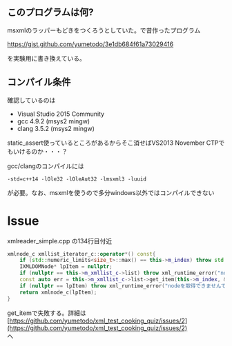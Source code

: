 ## このプログラムは何?

msxmlのラッパーもどきをつくろうとしていた。で昔作ったプログラム

https://gist.github.com/yumetodo/3e1db684f61a73029416

を実験用に書き換えている。

## コンパイル条件

確認しているのは

- Visual Studio 2015 Community
- gcc 4.9.2 (msys2 mingw)
- clang 3.5.2 (msys2 mingw)

static_assert使っているところがあるからそこ消せばVS2013 November CTPでもいけるのか・・・？

gcc/clangのコンパイルには

```
-std=c++14 -lOle32 -lOleAut32 -lmsxml3 -luuid
```

が必要。なお、msxmlを使うので多分windows以外ではコンパイルできない

# Issue
xmlreader_simple.cpp の134行目付近

```cpp
xmlnode_c xmllist_iterator_c::operator*() const{
	if (std::numeric_limits<size_t>::max() == this->m_index) throw std::out_of_range(std::string("存在しないnodeの実体は取得できません"));
	IXMLDOMNode* lpItem = nullptr;
	if (nullptr == this->m_xmllist_c->list) throw xml_runtime_error("nodelistが空です");
	const auto err = this->m_xmllist_c->list->get_item(this->m_index, &lpItem);
	if (nullptr == lpItem) throw xml_runtime_error("nodeを取得できませんでした。原因:" + hresult_to_string(err));
	return xmlnode_c(lpItem);
}
```

get_itemで失敗する。詳細は  
[https://github.com/yumetodo/xml_test_cooking_quiz/issues/2](https://github.com/yumetodo/xml_test_cooking_quiz/issues/2)  
へ


